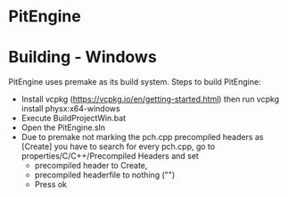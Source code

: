 # PitEngine
 
# Building - Windows
PitEngine uses premake as its build system.
Steps to build PitEngine:
 - Install vcpkg (https://vcpkg.io/en/getting-started.html) then run vcpkg install physx:x64-windows
 - Execute BuildProjectWin.bat
 - Open the PitEngine.sln
 - Due to premake not marking the pch.cpp precompiled headers as [Create]
   you have to search for every pch.cpp, go to properties/C/C++/Precompiled Headers and set
    - precompiled header to Create,
    - precompiled headerfile to nothing ("")
    - Press ok
